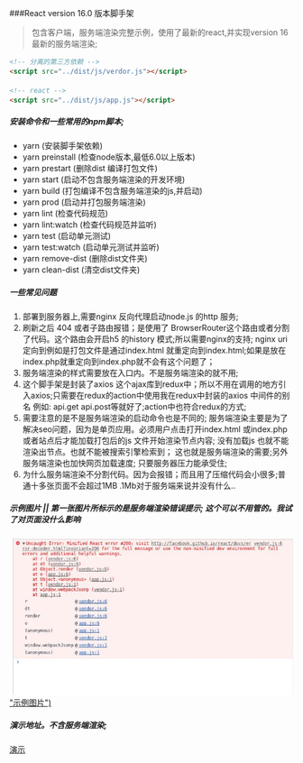 ###React version 16.0 版本脚手架
> 包含客户端，服务端渲染完整示例，使用了最新的react,并实现version 16 最新的服务端渲染;

```html
<!-- 分离的第三方依赖 -->
<script src="../dist/js/verdor.js"></script>

<!-- react -->
<script src="../dist/js/app.js"></script>
```
##### 安装命令和一些常用的npm脚本;
- yarn    (安装脚手架依赖)
- yarn preinstall    (检查node版本,最低6.0以上版本)
- yarn prestart    (删除dist 编译打包文件)
- yarn start (启动不包含服务端渲染的开发环境)
- yarn build (打包编译不包含服务端渲染的js,并启动)
- yarn prod (启动并打包服务端渲染)
- yarn lint (检查代码规范)
- yarn lint:watch (检查代码规范并监听)
- yarn test (启动单元测试)
- yarn test:watch (启动单元测试并监听)
- yarn remove-dist (删除dist文件夹)
- yarn clean-dist (清空dist文件夹)
##### 一些常见问题
1. 部署到服务器上,需要nginx 反向代理启动node.js 的http 服务;
2. 刷新之后 404 或者子路由报错；是使用了 BrowserRouter这个路由或者分割了代码。这个路由会开启h5 的history 模式;所以需要nginx的支持; nginx uri 定向到例如是打包文件是通过index.html 就重定向到index.html;如果是放在index.php就重定向到index.php就不会有这个问题了；
3. 服务端渲染的样式需要放在入口内。不是服务端渲染的就不用;
4. 这个脚手架是封装了axios 这个ajax库到redux中；所以不用在调用的地方引入axios;只需要在redux的action中使用我在redux中封装的axios 中间件的别名  例如: api.get api.post等就好了;action中也符合redux的方式;
5. 需要注意的是不是服务端渲染的启动命令也是不同的; 服务端渲染主要是为了解决seo问题，因为是单页应用。必须用户点击打开index.html 或index.php 或者站点后才能加载打包后的js 文件开始渲染节点内容; 没有加载js 也就不能渲染出节点。也就不能被搜索引擎检索到；  这也就是服务端渲染的需要;另外服务端渲染也加快网页加载速度; 只要服务器压力能承受住;
6. 为什么服务端渲染不分割代码。因为会报错；而且用了压缩代码会小很多;普通十多张页面不会超过1MB .1Mb对于服务端来说并没有什么..
##### 示例图片 || 第一张图片所标示的是服务端渲染错误提示; 这个可以不用管的。我试了对页面没什么影响
[![示例图片](./screen/1.jpg) "示例图片")](https://whevether.github.io/react-template-keep "示例图片")
##### 演示地址。不含服务端渲染;
[演示](https://whevether.github.io/react-template-keep "演示")